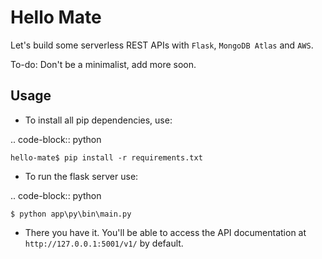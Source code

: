 # Hello Mate
Let's build some serverless REST APIs with ``Flask``, ``MongoDB Atlas`` and ``AWS``.

To-do: Don't be a minimalist, add more soon.

Usage
-----

* To install all pip dependencies, use:

.. code-block:: python

    hello-mate$ pip install -r requirements.txt

* To run the flask server use:

.. code-block:: python

    $ python app\py\bin\main.py

* There you have it. You'll be able to access the API documentation at `http://127.0.0.1:5001/v1/` by default.